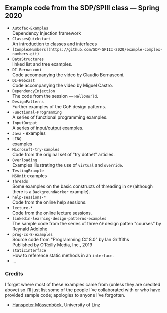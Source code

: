 
## Example code from the SDP/SPIII class — Spring 2020

+ `Autofac-Examples`  
	Dependency Injection framework
+ `ClassesQuickstart`  
	An introduction to classes and interfaces
+ `[ComplexNumbers](https://github.com/SDP-SPIII-2020/example-complex-numbers.git)`
+ `DataStructures`  
	linked list and tree examples.
+ `DI-Bernasconi`  
	Code accompanying the video by Claudio Bernasconi.
+ `DI-Webcast`  
	Code accompanying the video by Miguel Castro.
+ `DependencyInjection`  
	The code from the session — `HelloWorld`.
+ `DesignPatterns`  
	Further examples of the GoF design patterns.
+ `Functional-Programming`  
	A series of functional programming examples.
+ `InputOutput`  
	A series of input/output examples.
+ `Java` - examples
+ `LINQ`  
	examples
+ `Microsoft-try-samples`  
	Code from the original set of "try dotnet" articles.
+ `Overloading`  
	Examples illustrating the use of `virtual` and `override`.
+ `TestingExample`  
	`MSUnit` examples
+ `Threads`  
	Some examples on the basic constructs of threading in `C#` (although there is a `BackgroundWorker` example).
+ `help-sessions-*`  
	Code from the online help sessions.
+ `lecture-*`  
	Code from the online lecture sessions.
+ `linkedin-learning-design-patterns-examples`  
	The sample code from the series of three `C#` design patten "courses" by Reynald Adolphe
+ `prog-cs-8-examples`  
	Source code from "Programming C# 8.0" by Ian Griffiths  
	Published by O'Reilly Media, Inc., 2019
+ `staticinterface`  
	How to reference static methods in an `interface`.
+ ...

### Credits

I forget where most of these examples came from (unless they are credited above) so I'll just list some of the people I've collaborated with or who have provided sample code; apologies to anyone I've forgotten.

+ [Hanspeter Mössenböck](http://www.ssw.uni-linz.ac.at/General/Staff/HM/), University of Linz
